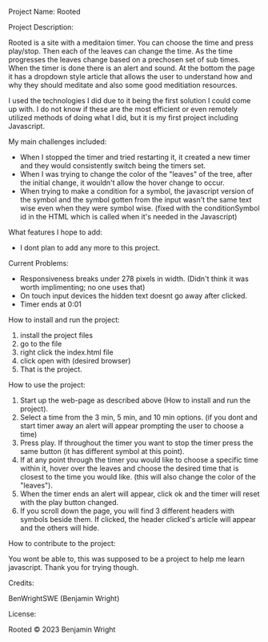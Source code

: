 Project Name: Rooted

Project Description:

Rooted is a site with a meditaion timer. You can choose the time and press play/stop. Then each of the leaves can change the time.
As the time progresses the leaves change based on a prechosen set of sub times. When the timer is done there is an alert and sound. At the bottom the 
page it has a dropdown style article that allows the user to understand how and why they should meditate and also some good meditiation resources.

I used the technologies I did due to it being the first solution I could come up with. I do not know if these are the most efficient or even remotely 
utilized methods of doing what I did, but it is my first project including Javascript. 

My main challenges included:
* When I stopped the timer and tried restarting it, it created a new timer and they would consistently switch being the timers set.
* When I was trying to change the color of the "leaves" of the tree, after the initial change, it wouldn't allow the hover change to occur.
* When trying to make a condition for a symbol, the javascript version of the symbol and the symbol gotten from the input wasn't the same
  text wise even when they were symbol wise. (fixed with the conditionSymbol id in the HTML which is called when it's needed in the Javascript)

What features I hope to add:
* I dont plan to add any more to this project.

Current Problems:
* Responsiveness breaks under 278 pixels in width. (Didn't think it was worth implimenting; no one uses that)
* On touch input devices the hidden text doesnt go away after clicked.
* Timer ends at 0:01

How to install and run the project:

1. install the project files
2. go to the file
3. right click the index.html file
4. click open with (desired browser)
5. That is the project.

How to use the project:

1. Start up the web-page as described above (How to install and run the project).
2. Select a time from the 3 min, 5 min, and 10 min options. (if you dont and start timer away an alert will appear prompting the user to choose a time)
3. Press play. If throughout the timer you want to stop the timer press the same button (it has different symbol at this point).
4. If at any point through the timer you would like to choose a specific time within it, hover over the leaves and choose the desired time that is closest
   to the time you would like. (this will also change the color of the "leaves").
5. When the timer ends an alert will appear, click ok and the timer will reset with the play button changed.
6. If you scroll down the page, you will find 3 different headers with symbols beside them. If clicked, the header clicked's article will appear and the others
   will hide.

How to contribute to the project:

You wont be able to, this was supposed to be a project to help me learn javascript. Thank you for trying though.

Credits:

BenWrightSWE (Benjamin Wright)

License:

Rooted © 2023 Benjamin Wright

